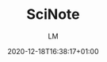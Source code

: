 ---
title: "SciNote"
images: # Create a folder in /static/images/tools that has the same name as this current markdown file and place the images there. We only need the file name here. If this is not clear, please refer to existing tools as references.
  - path: www.scinote.net_.png
  - path: www.scinote.net_premium_.png
  - path: www.scinote.net_product_.png
categories:
  - "Project Management"
tags:
  - "Lab Management"
  - "LIMS"
links:
  - name: scinote
    link: https://www.scinote.net
summary: "SciNote Electronic Lab Notebook (ELN). Top-rated solution trusted by the FDA & 70k+ scientists in 100+ countries."
features:
  - "Electronic Lab notebook"
  - "Lab information management"
  - "Collaborations"
platforms:
  - "Web"
fields:
  - "General and Interdisciplinary"
plans:
  - name:
    description:
makers: # the makers of the tool
  - name:
    description:
author: LM   # the person who submitted this tool to KausalFlow
date: 2020-12-18T16:38:17+01:00
draft: false
---